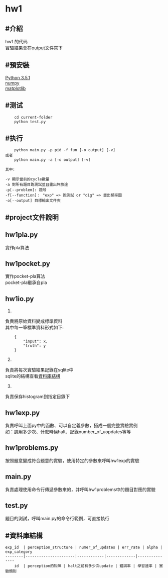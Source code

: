 hw1
======
#介紹
-------
hw1 的代码 <br>
實驗結果會在output文件夾下

#預安裝
-------
[Python 3.5.1](https://www.python.org/) <br>
[numpy](https://github.com/numpy/numpy)	<br>
[matplotlib](https://github.com/matplotlib/matplotlib) <br>

#测试
-------

```
	cd current-folder
	python test.py
```

#执行
-------

```
	python main.py -p pid -f fun [-o output] [-v]
或者
	python main.py -a [-o output] [-v]

其中:

-v 顯示當前的cycle數量
-a 對所有題目跑測試並且畫出坪旅途
-p[--problem]: 题号
-f[--function]： "exp" => 跑測試 or "dig" => 畫出頻率圖
-o[--output] 目標輸出文件夾
```
#project文件說明
-----
## hw1pla.py
實作pla算法

## hw1pocket.py
實作pocket-pla算法<br>
pocket-pla繼承自pla

## hw1io.py
1. 
負責將原始資料變成標準資料<br>
其中每一筆標準資料形式如下:
```
	{
		"input": x, 
		"truth": y
	}
```
2.
負責將每次實驗結果記錄在sqlite中<br>
sqlite的結構查看[資料庫結構](#資料庫結構) <br>

3.
負責保存histogram到指定目錄下

## hw1exp.py
負責呼叫上面py中的函數、可以自定義參數，搭成一個完整實驗實例<br>
如：調用多少次、什麼時候halt、記錄number_of_uopdates等等

## hw1problems.py
按照題意變成符合題意的實驗，使用特定的參數來呼叫hw1exp的實驗

## main.py
負責處理使用命令行傳遞參數來的，并呼叫hw1problems中的題目對應的實驗

## test.py
題目的測試，呼叫main.py的命令行範例，可直接執行

#資料庫結構
-------
	exp_id	| perception_structure | numer_of_updates | err_rate | alpha | exp_category
	--------|----------------------|------------|-------------|---------------
		id  | perception的矩陣 | halt之前有多少次update | 錯誤率 | 學習速率 | 實驗類別 